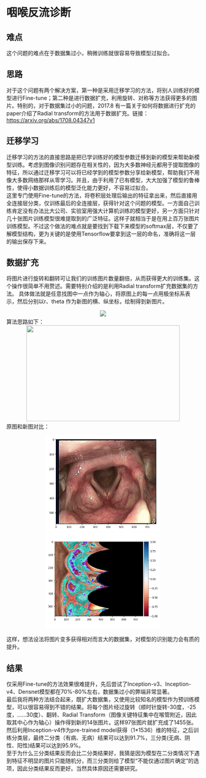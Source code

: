 # 咽喉反流诊断
## 难点
这个问题的难点在于数据集过小，稍微训练就很容易导致模型过拟合。

## 思路
对于这个问题有两个解决方案，第一种是采用迁移学习的方法，将别人训练好的模型进行Fine-tune；第二种是进行数据扩充，利用旋转、对称等方法获得更多的图片。特别的，对于数据集过小的问题，2017.8 有一篇关于如何将数据进行扩充的paper介绍了Radial transform的方法用于数据扩充。链接：  
<https://arxiv.org/abs/1708.04347v1>

## 迁移学习
迁移学习的方法的直接思路是把已学训练好的模型参数迁移到新的模型来帮助新模型训练。考虑到图像识别问题存在相关性的，因为大多数神经元都用于提取图像的特征，所以通过迁移学习可以将已经学到的模型参数分享给新模型，帮助我们不用像大多数网络那样从零学习。并且，由于利用了已有模型，大大加强了模型的鲁棒性，使得小数据训练后的模型泛化能力更好，不容易过拟合。  
这里专门使用Fine-tune的方法，将卷积层处理后输出的特征拿出来，然后直接用全连接层分类，仅训练最后的全连接层，获得针对这个问题的模型。一方面自己训练肯定没有办法比大公司、实验室用强大计算机训练的模型更好，另一方面只针对几十张图片训练模型很难提取到的广泛特征。这样子就相当于是在用上百万张图片训练模型。不过这个做法的难点就是要找到下载下来模型的softmax层，不仅要了解模型结构，更为关键的是使用Tensorflow要拿到这一层的命名，准确将这一层的输出保存下来。

## 数据扩充
将图片进行旋转和翻转可让我们的训练图片数量翻倍，从而获得更大的训练集。这个操作很简单不用赘述。需要特别介绍的是利用Radial transform扩充数据集的方法。
具体做法就是任意找图中一点作为轴心，将原图上的每一点用极坐标系表示，然后分别以r、theta 作为新图的横、纵坐标，绘制得到新图片。
<div align=center><img src="https://pic3.zhimg.com/80/v2-a0f5bc32fd5a4647f658f79467bb0796_hd.jpg"/></div>  
算法思路如下：
<div align=center><img width="400" height="250" src="https://pic4.zhimg.com/80/v2-c12c62cd54841966d95bbd45d0311d7d_hd.jpg"/></div>  
原图和新图对比：
<p align="center">
  <img src="https://github.com/Wi-sc/Pharynx-and-larynx-diagnosis/blob/master/figure_2.png" width="300" height="250"/>
  <img src="https://github.com/Wi-sc/Pharynx-and-larynx-diagnosis/blob/master/figure_1.png" width="300" height="250"/>
</p>
这样，想法设法将图片变多获得相对而言大的数据集，对模型的识别能力会有质的提升。


## 结果
仅采用Fine-tune的方法效果很难提升，先后尝试了Inception-v3、Inception-v4、Densnet模型都在70%-80%左右，数据集过小的弊端非常显著。  
最后我将两种方法结合起来，既扩大数据集，又使用比较知名的模型作为预训练模型，可以很容易得到不错的结果。将每个图片经过旋转（顺时针旋转-30度，-25度，……30度）、翻转、Radial Transform（图像关键特征集中在喉管附近，因此取其中心作为轴心）操作得到新的14张图片。这样97张图片就扩充成了1455张。然后利用Inception-v4作为pre-trained model获得（1\*1536）维的特征，之后训练分类层，最终二分类（有病、无病）结果可以达到91.7%，三分类(无病、阴性、阳性)结果可以达到95.9%。  
至于为什么三分类结果反而会比二分类结果好，我猜是因为模型在二分类情况下遇到特征不明显的图片只能随机分，而三分类则给了模型“不能仅通过图片确定”的选项，因此分类结果反而更好。当然具体原因还需要研究。
